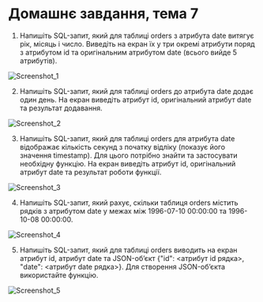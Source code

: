 # Домашнє завдання, тема 7

1. Напишіть SQL-запит, який для таблиці orders з атрибута date витягує рік, місяць і число. Виведіть на екран їх у три окремі атрибути поряд з атрибутом id та оригінальним атрибутом date (всього вийде 5 атрибутів).

![Screenshot_1](https://github.com/user-attachments/assets/743c1827-fb03-422d-ba19-10c71c364ac5)


2. Напишіть SQL-запит, який для таблиці orders до атрибута date додає один день. На екран виведіть атрибут id, оригінальний атрибут date та результат додавання.

![Screenshot_2](https://github.com/user-attachments/assets/2d21dff0-bf72-4fb1-ba7a-7e7626882930)


3. Напишіть SQL-запит, який для таблиці orders для атрибута date відображає кількість секунд з початку відліку (показує його значення timestamp). Для цього потрібно знайти та застосувати необхідну функцію. На екран виведіть атрибут id, оригінальний атрибут date та результат роботи функції.

![Screenshot_3](https://github.com/user-attachments/assets/ab29f2a7-13f8-4a97-bbd6-509c1fb56568)


4. Напишіть SQL-запит, який рахує, скільки таблиця orders містить рядків з атрибутом date у межах між 1996-07-10 00:00:00 та 1996-10-08 00:00:00.

![Screenshot_4](https://github.com/user-attachments/assets/e5ac2c49-ace2-4a98-9369-7524c03712e8)


5. Напишіть SQL-запит, який для таблиці orders виводить на екран атрибут id, атрибут date та JSON-об’єкт {"id": <атрибут id рядка>, "date": <атрибут date рядка>}. Для створення JSON-об’єкта використайте функцію.

![Screenshot_5](https://github.com/user-attachments/assets/40f10858-fe17-4db8-8f40-c29619696bc5)
